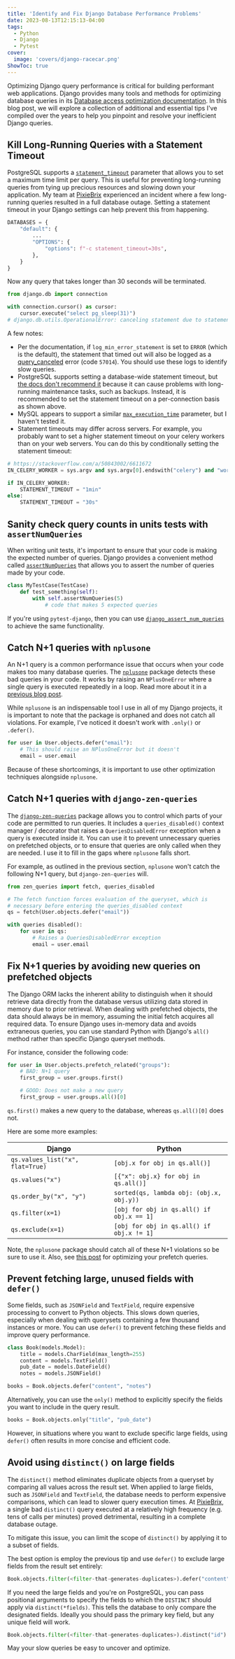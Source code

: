 ```yaml
---
title: 'Identify and Fix Django Database Performance Problems'
date: 2023-08-13T12:15:13-04:00
tags:
  - Python
  - Django
  - Pytest
cover:
  image: 'covers/django-racecar.png'
ShowToc: true
---
```


Optimizing Django query performance is critical for building performant web applications. Django provides many tools and methods for optimizing database queries in its [Database access optimization documentation](https://docs.djangoproject.com/en/4.2/topics/db/optimization/). In this blog post, we will explore a collection of additional and essential tips I've compiled over the years to help you pinpoint and resolve your inefficient Django queries.

## Kill Long-Running Queries with a Statement Timeout

PostgreSQL supports a [`statement_timeout`](https://www.postgresql.org/docs/current/runtime-config-client.html#GUC-STATEMENT-TIMEOUT) parameter that allows you to set a maximum time limit per query. This is useful for preventing long-running queries from tying up precious resources and slowing down your application. My team at [PixieBrix](https://www.pixiebrix.com/) experienced an incident where a few long-running queries resulted in a full database outage. Setting a statement timeout in your Django settings can help prevent this from happening.

```python
DATABASES = {
    "default": {
        ...
        "OPTIONS": {
            "options": f"-c statement_timeout=30s",
        },
    }
}
```

Now any query that takes longer than 30 seconds will be terminated.

```python
from django.db import connection

with connection.cursor() as cursor:
    cursor.execute("select pg_sleep(31)")
# django.db.utils.OperationalError: canceling statement due to statement timeout
```

A few notes:

- Per the documentation, if `log_min_error_statement` is set to `ERROR` (which is the default), the statement that timed out will also be logged as a [query_canceled](https://www.postgresql.org/docs/current/errcodes-appendix.html#:~:text=57014,query_canceled) error (code `57014`). You should use these logs to identify slow queries.
- PostgreSQL supports setting a database-wide statement timeout, but [the docs don't recommend it](https://www.postgresql.org/docs/current/runtime-config-client.html#:~:text=Setting%20statement_timeout%20in%20postgresql.conf%20is%20not%20recommended%20because%20it%20would%20affect%20all%20sessions.) because it can cause problems with long-running maintenance tasks, such as backups. Instead, it is recommended to set the statement timeout on a per-connection basis as shown above.
- MySQL appears to support a similar [`max_execution_time`](https://dev.mysql.com/doc/refman/8.0/en/optimizer-hints.html#optimizer-hints-execution-time) parameter, but I haven't tested it.
- Statement timeouts may differ across servers. For example, you probably want to set a higher statement timeout on your celery workers than on your web servers. You can do this by conditionally setting the statement timeout:

```python
# https://stackoverflow.com/a/50843002/6611672
IN_CELERY_WORKER = sys.argv and sys.argv[0].endswith("celery") and "worker" in sys.argv

if IN_CELERY_WORKER:
    STATEMENT_TIMEOUT = "1min"
else:
    STATEMENT_TIMEOUT = "30s"
```

## Sanity check query counts in units tests with `assertNumQueries`

When writing unit tests, it's important to ensure that your code is making the expected number of queries. Django provides a convenient method called [`assertNumQueries`](https://docs.djangoproject.com/en/4.2/topics/testing/tools/#django.test.TransactionTestCase.assertNumQueries) that allows you to assert the number of queries made by your code.

```python
class MyTestCase(TestCase)
    def test_something(self):
        with self.assertNumQueries(5)
            # code that makes 5 expected queries
```

If you're using `pytest-django`, then you can use [`django_assert_num_queries`](https://pytest-django.readthedocs.io/en/latest/helpers.html#django_assert_num_queries) to achieve the same functionality.

## Catch N+1 queries with `nplusone`

An N+1 query is a common performance issue that occurs when your code makes too many database queries. The [`nplusone`](https://github.com/jmcarp/nplusone) package detects these bad queries in your code. It works by raising an `NPlusOneError` where a single query is executed repeatedly in a loop. Read more about it in a [previous blog post](https://johnnymetz.com/posts/find-nplusone-violations/).

While `nplusone` is an indispensable tool I use in all of my Django projects, it is important to note that the package is orphaned and does not catch all violations. For example, I've noticed it doesn't work with `.only()` or `.defer()`.

```python
for user in User.objects.defer("email"):
    # This should raise an NPlusOneError but it doesn't
    email = user.email
```

Because of these shortcomings, it is important to use other optimization techniques alongside `nplusone`.

## Catch N+1 queries with `django-zen-queries`

The [`django-zen-queries`](https://github.com/dabapps/django-zen-queries) package allows you to control which parts of your code are permitted to run queries. It includes a `queries_disabled()` context manager / decorator that raises a `QueriesDisabledError` exception when a query is executed inside it. You can use it to prevent unnecessary queries on prefetched objects, or to ensure that queries are only called when they are needed. I use it to fill in the gaps where `nplusone` falls short.

For example, as outlined in the previous section, `nplusone` won't catch the following N+1 query, but `django-zen-queries` will.

```python
from zen_queries import fetch, queries_disabled

# The fetch function forces evaluation of the queryset, which is
# necessary before entering the queries_disabled context
qs = fetch(User.objects.defer("email"))

with queries disabled():
    for user in qs:
        # Raises a QueriesDisabledError exception
        email = user.email
```

## Fix N+1 queries by avoiding new queries on prefetched objects

The Django ORM lacks the inherent ability to distinguish when it should retrieve data directly from the database versus utilizing data stored in memory due to prior retrieval. When dealing with prefetched objects, the data should always be in memory, assuming the initial fetch acquires all required data. To ensure Django uses in-memory data and avoids extraneous queries, you can use standard Python with Django's `all()` method rather than specific Django queryset methods.

For instance, consider the following code:

```python
for user in User.objects.prefetch_related("groups"):
    # BAD: N+1 query
    first_group = user.groups.first()

    # GOOD: Does not make a new query
    first_group = user.groups.all()[0]
```

`qs.first()` makes a new query to the database, whereas `qs.all()[0]` does not.

Here are some more examples:

| Django                           | Python                                    |
| -------------------------------- | ----------------------------------------- |
| `qs.values_list("x", flat=True)` | `[obj.x for obj in qs.all()]`             |
| `qs.values("x")`                 | `[{"x": obj.x} for obj in qs.all()]`      |
| `qs.order_by("x", "y")`          | `sorted(qs, lambda obj: (obj.x, obj.y))`  |
| `qs.filter(x=1)`                 | `[obj for obj in qs.all() if obj.x == 1]` |
| `qs.exclude(x=1)`                | `[obj for obj in qs.all() if obj.x != 1]` |

Note, the `nplusone` package should catch all of these N+1 violations so be sure to use it. Also, see [this post](https://johnnymetz.com/posts/combine-select-related-prefetch-related/) for optimizing your prefetch queries.

## Prevent fetching large, unused fields with `defer()`

Some fields, such as `JSONField` and `TextField`, require expensive processing to convert to Python objects. This slows down queries, especially when dealing with querysets containing a few thousand instances or more. You can use `defer()` to prevent fetching these fields and improve query performance.

```python
class Book(models.Model):
    title = models.CharField(max_length=255)
    content = models.TextField()
    pub_date = models.DateField()
    notes = models.JSONField()

books = Book.objects.defer("content", "notes")
```

Alternatively, you can use the `only()` method to explicitly specify the fields you want to include in the query result.

```python
books = Book.objects.only("title", "pub_date")
```

However, in situations where you want to exclude specific large fields, using `defer()` often results in more concise and efficient code.

## Avoid using `distinct()` on large fields

The `distinct()` method eliminates duplicate objects from a queryset by comparing all values across the result set. When applied to large fields, such as `JSONField` and `TextField`, the database needs to perform expensive comparisons, which can lead to slower query execution times. At [PixieBrix](https://www.pixiebrix.com/), a single bad `distinct()` query executed at a relatively high frequency (e.g. tens of calls per minutes) proved detrimental, resulting in a complete database outage.

To mitigate this issue, you can limit the scope of `distinct()` by applying it to a subset of fields.

The best option is employ the previous tip and use `defer()` to exclude large fields from the result set entirely:

```python
Book.objects.filter(<filter-that-generates-duplicates>).defer("content", "notes").distinct()
```

If you need the large fields and you're on PostgreSQL, you can pass positional arguments to specify the fields to which the `DISTINCT` should apply via `distinct(*fields)`. This tells the database to only compare the designated fields. Ideally you should pass the primary key field, but any unique field will work.

```python
Book.objects.filter(<filter-that-generates-duplicates>).distinct("id")
```

May your slow queries be easy to uncover and optimize.
